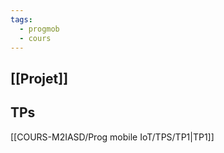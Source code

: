 ```yaml
---
tags:
  - progmob
  - cours
---
```

## [[Projet]]

## TPs
[[COURS-M2IASD/Prog mobile IoT/TPS/TP1|TP1]]
